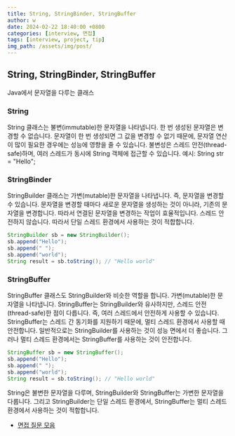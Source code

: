 ```yaml
---
title: String, StringBinder, StringBuffer
author: w
date: 2024-02-22 18:40:00 +0800
categories: [interview, 면접]
tags: [interview, project, tip]
img_path: /assets/img/post/
---
```


## String, StringBinder, StringBuffer
Java에서 문자열을 다루는 클래스

### String
String 클래스는 불변(immutable)한 문자열을 나타냅니다. 한 번 생성된 문자열은 변경할 수 없습니다.
문자열이 한 번 생성되면 그 값을 변경할 수 없기 때문에, 문자열 연산이 많이 필요한 경우에는 성능에 영향을 줄 수 있습니다.
불변성은 스레드 안전(thread-safe)하며, 여러 스레드가 동시에 String 객체에 접근할 수 있습니다.
예시: String str = "Hello";


### StringBinder
StringBuilder 클래스는 가변(mutable)한 문자열을 나타냅니다. 즉, 문자열을 변경할 수 있습니다.
문자열을 변경할 때마다 새로운 문자열을 생성하는 것이 아니라, 기존의 문자열을 변경합니다. 따라서 연결된 문자열을 변경하는 작업이 효율적입니다.
스레드 안전하지 않습니다. 따라서 단일 스레드 환경에서 사용하는 것이 적합합니다.
```java
StringBuilder sb = new StringBuilder();
sb.append("Hello");
sb.append(" ");
sb.append("world");
String result = sb.toString(); // "Hello world"
```


### StringBuffer
StringBuffer 클래스도 StringBuilder와 비슷한 역할을 합니다. 가변(mutable)한 문자열을 나타냅니다.
StringBuffer는 StringBuilder와 유사하지만, 스레드 안전(thread-safe)한 점이 다릅니다. 즉, 여러 스레드에서 안전하게 사용할 수 있습니다.
StringBuffer는 스레드 간 동기화를 지원하기 때문에, 멀티 스레드 환경에서 사용할 때 안전합니다.
일반적으로는 StringBuilder를 사용하는 것이 성능 면에서 더 좋습니다. 그러나 멀티 스레드 환경에서는 StringBuffer를 사용하는 것이 안전합니다.
```java
StringBuffer sb = new StringBuffer();
sb.append("Hello");
sb.append(" ");
sb.append("world");
String result = sb.toString(); // "Hello world"

```

String은 불변한 문자열을 다루며, StringBuilder와 StringBuffer는 가변한 문자열을 다룹니다. 그리고 StringBuilder는 단일 스레드 환경에서, StringBuffer는 멀티 스레드 환경에서 사용하는 것이 적합합니다.

- [면접 질문 모음](/posts/면접-질문-모음/)